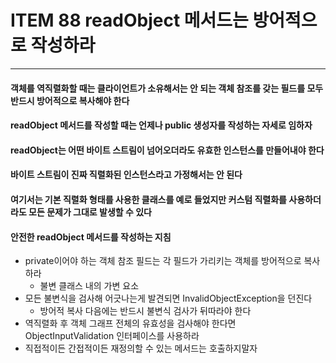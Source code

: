 # ITEM 88 readObject 메서드는 방어적으로 작성하라

--------------------------------------------
#### 객체를 역직렬화할 때는 클라이언트가 소유해서는 안 되는 객체 참조를 갖는 필드를 모두 반드시 방어적으로 복사해야 한다
#### readObject 메서드를 작성할 때는 언제나 public 생성자를 작성하는 자세로 임하자
#### readObject는 어떤 바이트 스트림이 넘어오더라도 유효한 인스턴스를 만들어내야 한다
#### 바이트 스트림이 진짜 직렬화된 인스턴스라고 가정해서는 안 된다
#### 여기서는 기본 직렬화 형태를 사용한 클래스를 예로 들었지만 커스텀 직렬화를 사용하더라도 모든 문제가 그대로 발생할 수 있다

#### 안전한 readObject 메서드를 작성하는 지침
* private이어야 하는 객체 참조 필드는 각 필드가 가리키는 객체를 방어적으로 복사하라
  * 불변 클래스 내의 가변 요소
* 모든 불변식을 검사해 어긋나는게 발견되면 InvalidObjectException을 던진다
  * 방어적 복사 다음에는 반드시 불변식 검사가 뒤따라야 한다
* 역직렬화 후 객체 그래프 전체의 유효성을 검사해야 한다면 ObjectInputValidation 인터페이스를 사용하라
* 직접적이든 간접적이든 재정의할 수 있는 메서드는 호출하지말자